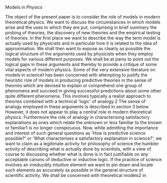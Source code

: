 
Models in Physics

The object of the present paper is to consider the role of models in modern
theoretical physics. We want to discuss the circumstances in which models
arise and the uses to which they are put, comprising in brief summary the
probing of theories, the discovery of new theories and the empirical testing
of theories. In the first place we want to describe the way the term model
is actually used by physicists and in particular how it is related to the idea
of approximation. We shall then want to expose as clearly as possible the
logical structure of the arguments used by physicists when they employ
models for various different purposes. We shall be at pains to point out
the logical gaps in these arguments and thereby to provide a critique of
some vital aspects of modern physics. Some of the very extensive literature
on models in science1
 has been concerned with attempting to justify the
heuristic role of models in producing predictive theories in the sense of
theories which are devised to explain or comprehend one group of
phenomena and succeed in giving successful predictions about some other
quite different phenomena. This involves typically a realist approach to
theories combined with a technical 'logic' of analogy.2
 The sense of
analogy employed in these arguments is described in section 3 below However, it does not appear to play a centra! role in modern theoretical
physics. Furthermore the role of analogy in characterising satisfactory
explanations as ones which relate the unknown or less familiar to the
known or familiar1
 is no longer conspicuous. Now, while admitting
the importance and interest of such general questions as 'How is
predictive science possible?' or 'What characterises a satisfactory
explanation in science?', we want to claim as a legitimate activity for
philosophy of science the humbler activity of describing what is actually
done by scientists, with a view of course to discussing whether what is
done is in fact justifiable on any acceptable canons of deductive or
inductive logic. If the practice of science involves an irreducibly intuitive
element we want to pin down and locate such elements as accurately as
possible in the general structure of scientific activity.
We shall be concerned with theoretical models2
 in 